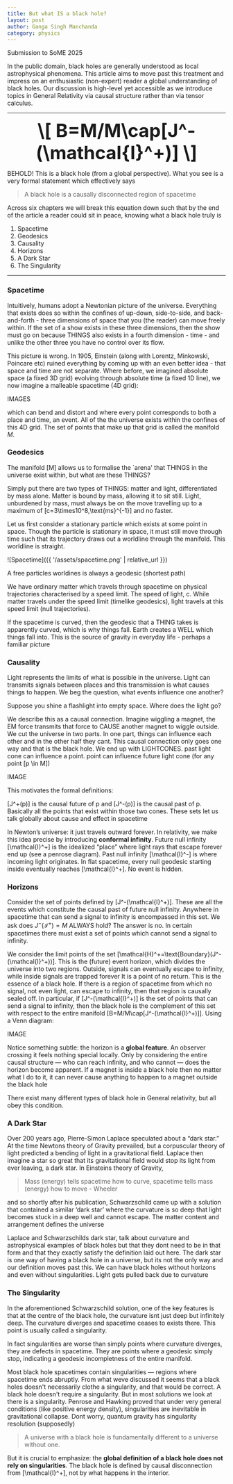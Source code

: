 ```yaml
---
title: But what IS a black hole?
layout: post
author: Ganga Singh Manchanda
category: physics
---
```


Submission to SoME 2025

In the public domain, black holes are generally understood as local astrophysical phenomena. This article aims to move past this treatment and impress on an enthusiastic (non-expert) reader a global understanding of black holes. Our discussion is high-level yet accessible as we introduce topics in General Relativity via causal structure rather than via tensor calculus.

---

<div style="text-align: center; font-size: 3em; font-weight: bold;">
  \[ B=M/M\cap[J^-(\mathcal{I}^+)] \]
</div>

BEHOLD! This is a black hole (from a global perspective). What you see is a very formal statement which effectively says

> A black hole is a causally disconnected region of spacetime

Across six chapters we will break this equation down such that by the end of the article a reader could sit in peace, knowing what a black hole truly is

1. Spacetime
2. Geodesics
3. Causality
4. Horizons
5. A Dark Star
6. The Singularity

---

### Spacetime

Intuitively, humans adopt a Newtonian picture of the universe. Everything that exists does so within the confines of up-down, side-to-side, and back-and-forth - three dimensions of space that you (the reader) can move freely within. If the set of a show exists in these three dimensions, then the show must go on because THINGS also exists in a fourth dimension - time - and unlike the other three you have no control over its flow.

This picture is wrong. In 1905, Einstein (along with Lorentz, Minkowski, Poincare etc) ruined everything by coming up with an even better idea - that space and time are not separate. Where before, we imagined absolute space (a fixed 3D grid) evolving through absolute time (a fixed 1D line), we now imagine a malleable spacetime (4D grid):

IMAGES

which can bend and distort and where every point corresponds to both a place and time, an event. All of the the universe exists within the confines of this 4D grid. The set of points that make up that grid is called the manifold $M$.

### Geodesics

The manifold \[M\] allows us to formalise the `arena' that THINGS in the universe exist within, but what are these THINGS?

Simply put there are two types of THINGS: matter and light, differentiated by mass alone. Matter is bound by mass, allowing it to sit still. Light, unburdened by mass, must always be on the move travelling up to a maximum of \[c=3\times10^8\,\text{ms}^{-1}\] and no faster.

Let us first consider a stationary particle which exists at some point in space. Though the particle is stationary in space, it must still move through time such that its trajectory draws out a worldline through the manifold. This worldline is straight. 

![Spacetime]({{ '/assets/spacetime.png' | relative_url }})

A free particles worldines is always a geodesic (shortest path)

We have ordinary matter which travels through spacetime on physical trajectories characterised by a speed limit. The speed of light, c. While matter travels under the speed limit (timelike geodesics), light travels at this speed limit (null trajectories). 

If the spacetime is curved, then the geodesic that a THING takes is apparently curved, which is why things fall. Earth creates a WELL which things fall into. This is the source of gravity in everyday life - perhaps a familiar picture

### Causality

Light represents the limits of what is possible in the universe. Light can transmits signals between places and this transmission is what causes things to happen. We beg the question, what events influence one another?

Suppose you shine a flashlight into empty space. Where does the light go?

We describe this as a causal connection. Imagine wiggling a magnet, the EM force transmits that force to CAUSE another magnet to wiggle outside. We cut the universe in two parts. In one part, things can influence each other and in the other half they cant. This causal connection only goes one way and that is the black hole. We end up with LIGHTCONES. past light cone can influence a point. point can influence future light cone (for any point \[p \in M\])

IMAGE

This motivates the formal definitions:

\[J^+(p)\] is the causal future of p and \[J^-(p)\] is the causal past of p. Basically all the points that exist within those two cones. These sets let us talk globally about cause and effect in spacetime

In Newton’s universe: it just travels outward forever. In relativity, we make this idea precise by introducing **conformal infinity**. Future null infinity \[\mathcal{I}^+\] is the idealized “place” where light rays that escape forever end up (see a penrose diagram). Past null infinity \[\mathcal{I}^-\] is where incoming light originates. In flat spacetime, every null geodesic starting inside eventually reaches \[\mathcal{I}^+\]. No event is hidden.

### Horizons

Consider the set of points defined by \[J^-(\mathcal{I}^+)\]. These are all the events which constitute the causal past of future null infinity. Anywhere in spacetime that can send a signal to infinity is encompassed in this set. We ask does $J^-(\mathcal{I}^+)=M$ ALWAYS hold? The answer is no. In certain spacetimes there must exist a set of points which cannot send a signal to infinity.

We consider the limit points of the set \[\mathcal{H}^+=\text{Boundary}(J^-(\mathcal{I}^+))\]. This is the (future) event horizon, which divides the universe into two regions. Outside, signals can eventually escape to infinity, while inside signals are trapped forever It is a point of no return. This is the essence of a black hole. If there is a region of spacetime from which no signal, not even light, can escape to infinity, then that region is causally sealed off. In particular, if  \[J^-(\mathcal{I}^+)\] is the set of points that can send a signal to infinity, then the black hole is the complement of this set with respect to the entire manifold \[B=M/M\cap[J^-(\mathcal{I}^+)]\]. Using a Venn diagram:

IMAGE

Notice something subtle: the horizon is a **global feature**. An observer crossing it feels nothing special locally. Only by considering the entire causal structure — who can reach infinity, and who cannot — does the horizon become apparent. If a magnet is inside a black hole then no matter what I do to it, it can never cause anything to happen to a magnet outside the black hole

There exist many different types of black hole in General relativity, but all obey this condition.

### A Dark Star

Over 200 years ago, Pierre-Simon Laplace speculated about a “dark star.” At the time Newtons theory of Gravity prevailed, but a corpuscular theory of light predicted a bending of light in a gravitational field. Laplace then imagine a star so great that its gravitational field would stop its light from ever leaving, a dark star. In Einsteins theory of Gravity, 

> Mass (energy) tells spacetime how to curve, spacetime tells mass (energy) how to move - Wheeler

and so shortly after his publication, Schwarzschild came up with a solution that contained a similar ‘dark star’ where the curvature is so deep that light becomes stuck in a deep well and cannot escape. The matter content and arrangement defines the universe

Laplace and Schwarzschilds dark star, talk about curvature and astrophysical examples of black holes but that they dont need to be in that form and that they exactly satisfy the definition laid out here. The dark star is one way of having a black hole in a universe, but its not the only way and our definition moves past this. We can have black holes without horizons and even without singularities. Light gets pulled back due to curvature

### The Singularity

In the aforementioned Schwarzschild solution, one of the key features is that at the centre of the black hole, the curvature isnt just deep but infinitely deep. The curvature diverges and spacetime ceases to exists there. This point is usually called a singularity. 

In fact singularities are worse than simply points where curvature diverges, they are defects in spacetime. They are points where a geodesic simply stop, indicating a geodesic incompletness of the entire manifold. 

Most black hole spacetimes contain singularities — regions where spacetime ends abruptly. From what weve discussed it seems that a black holes doesn't necessarily clothe a singularity, and that would be correct. A black hole doesn't require a singularity. But in most solutions we look at there is a singularity. Penrose and Hawking proved that under very general conditions (like positive energy density), singularities are inevitable in gravitational collapse. Dont worry, quantum gravity has singularity resolution (supposedly)

> A universe with a black hole is fundamentally different to a universe without one.

But it is crucial to emphasize: the **global definition of a black hole does not rely on singularities**. The black hole is defined by causal disconnection from \[\mathcal{I}^+\], not by what happens in the interior.
